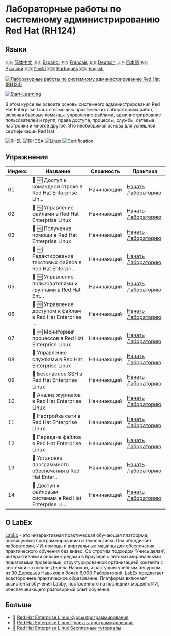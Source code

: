 # Лабораторные работы по системному администрированию Red Hat (RH124)

## Языки

🇨🇳 [简体中文](README_zh.md) 🇪🇸 [Español](README_es.md) 🇫🇷 [Français](README_fr.md) 🇩🇪 [Deutsch](README_de.md) 🇯🇵 [日本語](README_ja.md) 🇷🇺 [Русский](README_ru.md) 🇰🇷 [한국어](README_ko.md) 🇧🇷 [Português](README_pt.md) 🇺🇸 [English](README.md) 

[![Лабораторные работы по системному администрированию Red Hat (RH124)](https://cover-creator.labex.io/red-hat-system-administration-rh124-labs.png?lang=ru)](https://labex.io/ru/courses/red-hat-system-administration-rh124-labs)

[![Start-Learning](https://img.shields.io/badge/Start-Learning-whitesmoke?style=for-the-badge)](https://labex.io/ru/courses/red-hat-system-administration-rh124-labs)

В этом курсе вы освоите основы системного администрирования Red Hat Enterprise Linux с помощью практических лабораторных работ, включая базовые команды, управление файлами, администрирование пользователей и групп, права доступа, процессы, службы, сетевые настройки и многое другое. Это необходимая основа для успешной сертификации Red Hat.

![RHEL](https://img.shields.io/badge/RHEL-whitesmoke?style=for-the-badge&logo=rhel)
![RHCSA](https://img.shields.io/badge/RHCSA-whitesmoke?style=for-the-badge&logo=rhcsa)
![Linux](https://img.shields.io/badge/Linux-whitesmoke?style=for-the-badge&logo=linux)
![Certification](https://img.shields.io/badge/Certification-whitesmoke?style=for-the-badge&logo=certification)


## Упражнения

|   Индекс | Название                                                    | Сложность   | Практика                                                                                                                                                                                  |
|----------|-------------------------------------------------------------|-------------|-------------------------------------------------------------------------------------------------------------------------------------------------------------------------------------------|
|       01 | 🧩 🆓 Доступ к командной строке в Red Hat Enterprise Lin... | Начинающий  | <a target='_blank' href='https://labex.io/ru/labs/rhel-access-command-line-in-red-hat-enterprise-linux-588454?course=red-hat-system-administration-rh124-labs'>Начать Лабораторию</a>     |
|       02 | 🧩 🆓 Управление файлами в Red Hat Enterprise Linux         | Начинающий  | <a target='_blank' href='https://labex.io/ru/labs/rhel-manage-files-in-red-hat-enterprise-linux-588463?course=red-hat-system-administration-rh124-labs'>Начать Лабораторию</a>            |
|       03 | 🧩 🆓 Получение помощи в Red Hat Enterprise Linux           | Начинающий  | <a target='_blank' href='https://labex.io/ru/labs/rhel-get-help-in-red-hat-enterprise-linux-588461?course=red-hat-system-administration-rh124-labs'>Начать Лабораторию</a>                |
|       04 | 🧩 🆓 Редактирование текстовых файлов в Red Hat Enterpri... | Начинающий  | <a target='_blank' href='https://labex.io/ru/labs/rhel-edit-text-files-in-red-hat-enterprise-linux-588460?course=red-hat-system-administration-rh124-labs'>Начать Лабораторию</a>         |
|       05 | 🧩 🆓 Управление пользователями и группами в Red Hat Ent... | Начинающий  | <a target='_blank' href='https://labex.io/ru/labs/rhel-manage-users-and-groups-in-red-hat-enterprise-linux-588464?course=red-hat-system-administration-rh124-labs'>Начать Лабораторию</a> |
|       06 | 🧩 🆓 Управление доступом к файлам в Red Hat Enterprise ... | Начинающий  | <a target='_blank' href='https://labex.io/ru/labs/rhel-control-file-access-in-red-hat-enterprise-linux-588458?course=red-hat-system-administration-rh124-labs'>Начать Лабораторию</a>     |
|       07 | 🧩 🆓 Мониторинг процессов в Red Hat Enterprise Linux       | Начинающий  | <a target='_blank' href='https://labex.io/ru/labs/rhel-monitor-processes-in-red-hat-enterprise-linux-588465?course=red-hat-system-administration-rh124-labs'>Начать Лабораторию</a>       |
|       08 | 🧩  Управление службами в Red Hat Enterprise Linux          | Начинающий  | <a target='_blank' href='https://labex.io/ru/labs/rhel-control-services-in-red-hat-enterprise-linux-588459?course=red-hat-system-administration-rh124-labs'>Начать Лабораторию</a>        |
|       09 | 🧩  Безопасное SSH в Red Hat Enterprise Linux               | Начинающий  | <a target='_blank' href='https://labex.io/ru/labs/rhel-secure-ssh-in-red-hat-enterprise-linux-588466?course=red-hat-system-administration-rh124-labs'>Начать Лабораторию</a>              |
|       10 | 🧩  Анализ журналов в Red Hat Enterprise Linux              | Начинающий  | <a target='_blank' href='https://labex.io/ru/labs/rhel-analyze-logs-in-red-hat-enterprise-linux-588456?course=red-hat-system-administration-rh124-labs'>Начать Лабораторию</a>            |
|       11 | 🧩  Настройка сети в Red Hat Enterprise Linux               | Начинающий  | <a target='_blank' href='https://labex.io/ru/labs/rhel-configure-networking-in-red-hat-enterprise-linux-588457?course=red-hat-system-administration-rh124-labs'>Начать Лабораторию</a>    |
|       12 | 🧩  Передача файлов в Red Hat Enterprise Linux              | Начинающий  | <a target='_blank' href='https://labex.io/ru/labs/rhel-transfer-files-in-red-hat-enterprise-linux-588467?course=red-hat-system-administration-rh124-labs'>Начать Лабораторию</a>          |
|       13 | 🧩  Установка программного обеспечения в Red Hat Enter...   | Начинающий  | <a target='_blank' href='https://labex.io/ru/labs/rhel-install-software-in-red-hat-enterprise-linux-588462?course=red-hat-system-administration-rh124-labs'>Начать Лабораторию</a>        |
|       14 | 🧩  Доступ к файловым системам в Red Hat Enterprise Li...   | Начинающий  | <a target='_blank' href='https://labex.io/ru/labs/rhel-access-file-systems-in-red-hat-enterprise-linux-588455?course=red-hat-system-administration-rh124-labs'>Начать Лабораторию</a>     |

## О LabEx

[LabEx](https://labex.io) - это интерактивная практическая обучающая платформа, посвященная программированию и технологиям. Она объединяет лаборатории, ИИ-помощь и виртуальные машины для обеспечения практического обучения без видео. Со строгим подходом 'Учись делая', интерактивными онлайн-средами в браузере с автоматизированными пошаговыми проверками, структурированной организацией контента с системой на основе Дерева Навыков, и растущим учебным ресурсом из 30 Деревьев Навыков и более 6,000 Лабораторий, [LabEx](https://labex.io) предлагает всестороннее практическое образование. Платформа включает ассистента обучения Labby, построенного на последних моделях ИИ, обеспечивающего разговорный опыт обучения.

## Больше

- 🔗 [Red Hat Enterprise Linux Курсы программирования](https://github.com/labex-labs/awesome-programming-courses)
- 🔗 [Red Hat Enterprise Linux Проекты программирования](https://github.com/labex-labs/awesome-programming-projects)
- 🔗 [Red Hat Enterprise Linux Бесплатные туториалы](https://github.com/labex-labs/rhel-free-tutorials)


